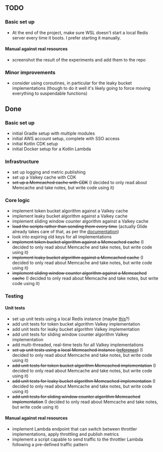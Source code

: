 ## TODO

### Basic set up

- At the end of the project, make sure WSL doesn't start a local Redis server every time it boots. I prefer starting it manually.

#### Manual against real resources

- screenshot the result of the experiments and add them to the repo

### Minor improvements

- consider using coroutines, in particular for the leaky bucket implementations (though to do it well it's likely going to force moving everything to suspendable functions)

## Done

### Basic set up 

- initial Gradle setup with multiple modules
- initial AWS account setup, complete with SSO access
- initial Kotlin CDK setup
- initial Docker setup for a Kotlin Lambda

### Infrastructure

- set up logging and metric publishing
- set up a Valkey cache with CDK
- ~~set up a Memcached cache with CDK~~ (I decided to only read about Memcache and take notes, but write code using it)

### Core logic

- implement token bucket algorithm against a Valkey cache
- implement leaky bucket algorithm against a Valkey cache
- implement sliding window counter algorithm against a Valkey cache
- ~~load the scripts rather than sending them every time~~ (actually Glide already takes care of that, as per the [documentation](https://valkey.io/valkey-glide/python/cluster_commands/#glide.async_commands.cluster_commands.ClusterCommands.invoke_script))
- look into expiring old keys for all implementations
- ~~implement token bucket algorithm against a Memcached cache~~ (I decided to only read about Memcache and take notes, but write code using it)
- ~~implement leaky bucket algorithm against a Memcached cache~~ (I decided to only read about Memcache and take notes, but write code using it)
- ~~implement sliding window counter algorithm against a Memcached cache~~ (I decided to only read about Memcache and take notes, but write code using it)

### Testing

#### Unit tests

- set up unit tests using a local Redis instance (maybe [this](https://www.baeldung.com/spring-embedded-redis)?)
- add unit tests for token bucket algorithm Valkey implementation
- add unit tests for leaky bucket algorithm Valkey implementation
- add unit tests for sliding window counter algorithm Valkey implementation
- add multi-threaded, real-time tests for all Valkey implementations
- ~~set up unit tests using a local Memcached instance ([reference](https://www.memcachier.com/documentation/local-usage))~~ (I decided to only read about Memcache and take notes, but write code using it)
- ~~add unit tests for token bucket algorithm Memcached implementation~~ (I decided to only read about Memcache and take notes, but write code using it)
- ~~add unit tests for leaky bucket algorithm Memcached implementation~~ (I decided to only read about Memcache and take notes, but write code using it)
- ~~add unit tests for sliding window counter algorithm Memcached implementation~~ (I decided to only read about Memcache and take notes, but write code using it)

#### Manual against real resources

- implement Lambda endpoint that can switch between throttler implementations, apply throttling and publish metrics
- implement a script capable to send traffic to the throttler Lambda following a pre-defined traffic pattern
